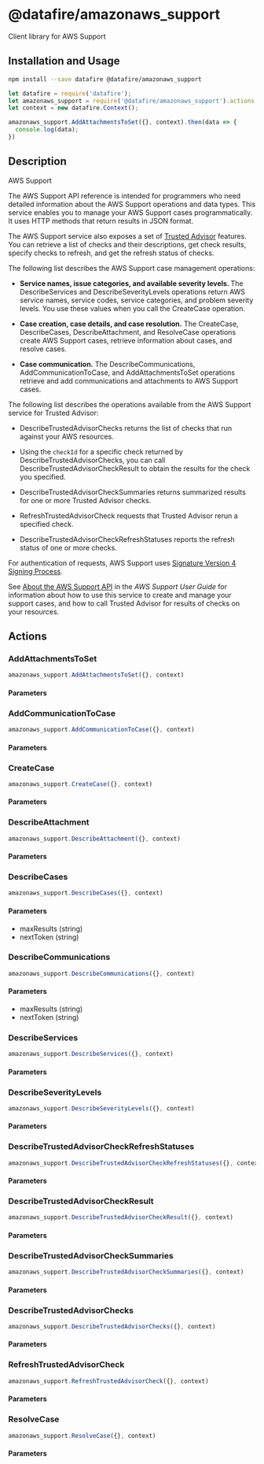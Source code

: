 # @datafire/amazonaws_support

Client library for AWS Support

## Installation and Usage
```bash
npm install --save datafire @datafire/amazonaws_support
```

```js
let datafire = require('datafire');
let amazonaws_support = require('@datafire/amazonaws_support').actions;
let context = new datafire.Context();

amazonaws_support.AddAttachmentsToSet({}, context).then(data => {
  console.log(data);
})
```

## Description
<fullname>AWS Support</fullname> <p>The AWS Support API reference is intended for programmers who need detailed information about the AWS Support operations and data types. This service enables you to manage your AWS Support cases programmatically. It uses HTTP methods that return results in JSON format.</p> <p>The AWS Support service also exposes a set of <a href="http://aws.amazon.com/premiumsupport/trustedadvisor/">Trusted Advisor</a> features. You can retrieve a list of checks and their descriptions, get check results, specify checks to refresh, and get the refresh status of checks. </p> <p>The following list describes the AWS Support case management operations:</p> <ul> <li> <p> <b>Service names, issue categories, and available severity levels. </b>The <a>DescribeServices</a> and <a>DescribeSeverityLevels</a> operations return AWS service names, service codes, service categories, and problem severity levels. You use these values when you call the <a>CreateCase</a> operation. </p> </li> <li> <p> <b>Case creation, case details, and case resolution.</b> The <a>CreateCase</a>, <a>DescribeCases</a>, <a>DescribeAttachment</a>, and <a>ResolveCase</a> operations create AWS Support cases, retrieve information about cases, and resolve cases.</p> </li> <li> <p> <b>Case communication.</b> The <a>DescribeCommunications</a>, <a>AddCommunicationToCase</a>, and <a>AddAttachmentsToSet</a> operations retrieve and add communications and attachments to AWS Support cases. </p> </li> </ul> <p>The following list describes the operations available from the AWS Support service for Trusted Advisor:</p> <ul> <li> <p> <a>DescribeTrustedAdvisorChecks</a> returns the list of checks that run against your AWS resources.</p> </li> <li> <p>Using the <code>checkId</code> for a specific check returned by <a>DescribeTrustedAdvisorChecks</a>, you can call <a>DescribeTrustedAdvisorCheckResult</a> to obtain the results for the check you specified.</p> </li> <li> <p> <a>DescribeTrustedAdvisorCheckSummaries</a> returns summarized results for one or more Trusted Advisor checks.</p> </li> <li> <p> <a>RefreshTrustedAdvisorCheck</a> requests that Trusted Advisor rerun a specified check. </p> </li> <li> <p> <a>DescribeTrustedAdvisorCheckRefreshStatuses</a> reports the refresh status of one or more checks. </p> </li> </ul> <p>For authentication of requests, AWS Support uses <a href="http://docs.aws.amazon.com/general/latest/gr/signature-version-4.html">Signature Version 4 Signing Process</a>.</p> <p>See <a href="http://docs.aws.amazon.com/awssupport/latest/user/Welcome.html">About the AWS Support API</a> in the <i>AWS Support User Guide</i> for information about how to use this service to create and manage your support cases, and how to call Trusted Advisor for results of checks on your resources. </p>

## Actions
### AddAttachmentsToSet



```js
amazonaws_support.AddAttachmentsToSet({}, context)
```

#### Parameters

### AddCommunicationToCase



```js
amazonaws_support.AddCommunicationToCase({}, context)
```

#### Parameters

### CreateCase



```js
amazonaws_support.CreateCase({}, context)
```

#### Parameters

### DescribeAttachment



```js
amazonaws_support.DescribeAttachment({}, context)
```

#### Parameters

### DescribeCases



```js
amazonaws_support.DescribeCases({}, context)
```

#### Parameters
* maxResults (string)
* nextToken (string)

### DescribeCommunications



```js
amazonaws_support.DescribeCommunications({}, context)
```

#### Parameters
* maxResults (string)
* nextToken (string)

### DescribeServices



```js
amazonaws_support.DescribeServices({}, context)
```

#### Parameters

### DescribeSeverityLevels



```js
amazonaws_support.DescribeSeverityLevels({}, context)
```

#### Parameters

### DescribeTrustedAdvisorCheckRefreshStatuses



```js
amazonaws_support.DescribeTrustedAdvisorCheckRefreshStatuses({}, context)
```

#### Parameters

### DescribeTrustedAdvisorCheckResult



```js
amazonaws_support.DescribeTrustedAdvisorCheckResult({}, context)
```

#### Parameters

### DescribeTrustedAdvisorCheckSummaries



```js
amazonaws_support.DescribeTrustedAdvisorCheckSummaries({}, context)
```

#### Parameters

### DescribeTrustedAdvisorChecks



```js
amazonaws_support.DescribeTrustedAdvisorChecks({}, context)
```

#### Parameters

### RefreshTrustedAdvisorCheck



```js
amazonaws_support.RefreshTrustedAdvisorCheck({}, context)
```

#### Parameters

### ResolveCase



```js
amazonaws_support.ResolveCase({}, context)
```

#### Parameters

